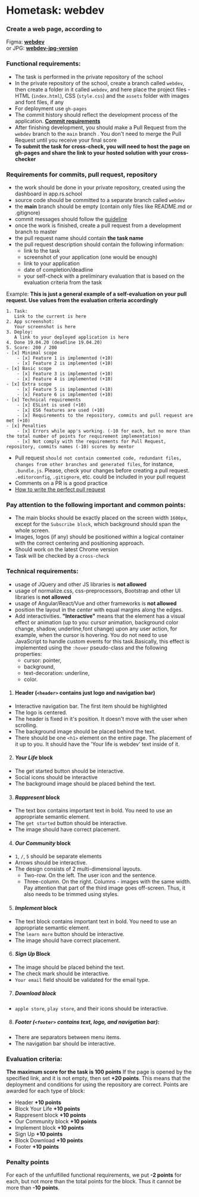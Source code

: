 # Hometask: webdev

### Create a web page, according to 
Figma:
**[webdev](https://www.figma.com/file/2Zev0HVCKABbZoAsuWTdcD/webdev_newVersion-18.09?node-id=1%3A5)**  
or 
JPG:
**[webdev-jpg-version](https://github.com/rolling-scopes-school/tasks/blob/master/tasks/markups/level-1/webdev/webdev-latest-version.jpg)**

### Functional requirements:
- The task is performed in the private repository of the school 
- In the private repository of the school, create a branch called `webdev`, then create a folder in it called `webdev`, and here place the project files - HTML (`index.html`), CSS (`style.css`) and the `assets` folder with images and font files, if any
- For deployment use `gh-pages`
- The commit history should reflect the development process of the application. **[Commit requirements](https://docs.rs.school/#/en/git-convention)**
- After finishing development, you should make a Pull Request from the `webdev` branch to the `main` branch . You don't need to merge the Pull Request until you receive your final score
- **To submit the task for cross-check, you will need to host the page on gh-pages and share the link to your hosted solution with your cross-checker**

### Requirements for commits, pull request, repository
- the work should be done in your private repository, created using the dashboard in app.rs.school
- source code should be committed to a separate branch called `webdev`
- the **main** branch should be empty (contain only files like README.md or .gitignore)
- commit messages should follow the [guideline](https://www.conventionalcommits.org/en)
- once the work is finished, create a pull request from a development branch to master
- the pull request name should contain **the task name**
- the pull request description should contain the following information:
    - link to the task
    - screenshot of your application (one would be enough)
    - link to your application
    - date of completion/deadline
    - your self-check with a preliminary evaluation that is based on the evaluation criteria from the task

Example:
**This is just a general example of a self-evaluation on your pull request. Use values from the evaluation criteria accordingly**
```
1. Task:
   Link to the current is here
2. App screenshot:
   Your screenshot is here
3. Deploy:  
   A link to your deployed application is here
4. Done 19.04.20 (deadline 19.04.20)
5. Score: 200 / 200
- [x] Minimal scope
    - [x] Feature 1 is implemented (+10)
    - [x] Feature 2 is implemented (+10)
- [x] Basic scope
    - [x] Feature 3 is implemented (+10)
    - [x] Feature 4 is implemented (+10)
- [x] Extra scope
    - [x] Feature 5 is implemented (+10)
    - [x] Feature 6 is implemented (+10)
- [x] Technical requirements
    - [x] ESLint is used (+10)
    - [x] ES6 features are used (+10)
    - [x] Requirements to the repository, commits and pull request are met (+10)
- [x] Penalties
    - [x] Errors while app's working. (-10 for each, but no more than the total number of points for requirement implementation)
    - [x] Not comply with the requirements for Pull Request, repository, commits names (-10) scores by mentor
```

- Pull request `should not contain commented code, redundant files, changes from other branches and generated files`, for instance, `.bundle.js`. Please, check your changes before creating a pull request. `.editorconfig`, `.gitignore`, etc. could be included in your pull request
- Comments on a PR is a good practice
- [How to write the perfect pull request](https://github.com/blog/1943-how-to-write-the-perfect-pull-request)

### Pay attention to the following important and common points:
- The main blocks should be exactly placed on the screen width `1600px`, except for the `Subscribe block`, which background should span the whole screen.
- Images, logos (if any) should be positioned within a logical container with the correct centering and positioning approach. 
- Should work on the latest Chrome version
- Task will be checked by a `cross-check`

### Technical requirements:
-	usage of JQuery and other JS libraries is **not allowed**
-	usage of normalize.css, css-preprocessors, Bootstrap and other UI libraries is **not allowed**
-	usage of Angular/React/Vue and other frameworks is **not allowed**
-	position the layout in the *center* with equal margins along the edges.
-	Add interactivities. **"Interactive"** means that the element has a visual effect or animation (up to you: cursor animation, background color change, shadow, underline,font change) upon any user action, for example, when the cursor is hovering. You do not need to use JavaScript to handle custom events for this task.Basically, this effect is implemented using the `:hover` pseudo-class and the following properties:
      - cursor: pointer,
      -	background,
      -	text-decoration: underline,
      -	color.

1. #### Header (`<header>` contains just logo and navigation bar)
  - Interactive navigation bar. The first item should be highlighted
  - The logo is centered.
  - The header is fixed in it's position. It doesn't move with the user when scrolling.
  - The background image should be placed behind the text.
  - There should be one `<h1>` element on the entire page. The placement of it up to you. It should have the 'Your life is webdev' text inside of it.

2. #### *Your Life* block
  - The get started button should be interactive.
  - Social icons should be interactive
  - The background image should be placed behind the text. 

3. #### *Rappresent* block
- The text box contains important text in bold. You need to use an appropriate semantic element.
- The `get started` button should be interactive.
- The image should have correct placement.

4. #### *Our Community* block
- `1`, `/`, `5` should be separate elements
- Arrows should be interactive.
- The design consists of 2 multi-dimensional layouts.
    -   Two-row.  On the left. The user icon and the sentence.
    -   Three-column. On the right. Columns - images with the same width. Pay attention that part of the third image goes off-screen. Thus, it also needs to be trimmed using styles.

5. #### *Implement* block
- The text block contains important text in bold. You need to use an appropriate semantic element.
- The `learn more` button should be interactive.
- The image should have correct placement.

6. #### *Sign Up* Block
- The image should be placed behind the text.
- The check mark should be interactive.
- `Your email` field should be validated for the email type.

7. ##### *Download* block
- `apple store`, `play store`, and their icons should be interactive.

8. ##### Footer (`<footer>` contains text, logo, and navigation bar):
- There are separators between menu items.
- The navigation bar should be interactive.

### Evaluation criteria:
**The maximum score for the task is 100 points**
If the page is opened by the specified link, and it is not empty, then set **+20 points**. This means that the deployment and conditions for using the repository are correct.
Points are awarded for each type of block:
- Header **+10 points**
- Block Your Life **+10 points**
- Rappresent block **+10 points**
- Our Community block **+10 points**
- Implement block **+10 points**
- Sign Up **+10 points**
- Block Download **+10 points**
- Footer **+10 points**

### Penalty points
For each of the unfulfilled functional requirements, we put **-2 points** for each, but not more than the total points for the block. Thus it cannot be more than **-10 points**.

